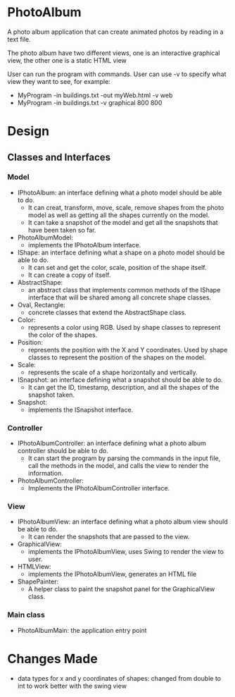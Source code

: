 # PhotoAlbum
A photo album application that can create animated photos by reading in a text file. 

The photo album have two different views, one is an interactive graphical view, the other one is a static HTML view

User can run the program with commands. User can use -v to specify what view they want to see, for example:
- MyProgram -in buildings.txt -out myWeb.html  -v web
- MyProgram -in buildings.txt -v graphical 800 800

# Design

## Classes and Interfaces
### Model
- IPhotoAlbum: an interface defining what a photo model should be able to do.
    - It can creat, transform, move, scale, remove shapes from the photo model as well as getting all
      the shapes currently on the model.
    - It can take a snapshot of the model and get all the snapshots that have been taken so far.
- PhotoAlbumModel:
    - implements the IPhotoAlbum interface.
- IShape: an interface defining what a shape on a photo model should be able to do.
    - It can set and get the color, scale, position of the shape itself.
    - It can create a copy of itself.
- AbstractShape:
    - an abstract class that implements common methods  of the IShape interface that
      will be shared among all concrete shape classes.
- Oval, Rectangle:
    - concrete classes that extend the AbstractShape class.
- Color:
    - represents a color using RGB. Used by shape classes to represent the color of
      the shapes.
- Position:
    - represents the position with the X and Y coordinates. Used by shape classes to represent
      the position of the shapes on the model.
- Scale:
    - represents the scale of a shape horizontally and vertically.
- ISnapshot: an interface defining what a snapshot should be able to do.
    - It can get the ID, timestamp, description, and all the shapes of the snapshot taken.
- Snapshot:
    - implements the ISnapshot interface.

### Controller
- IPhotoAlbumController: an interface defining what a photo album controller should be able to do.
    - It can start the program by parsing the commands in the input file, call the methods in the
      model, and calls the view to render the information.
- PhotoAlbumController:
    - Implements the IPhotoAlbumController interface.

### View
- IPhotoAlbumView: an interface defining what a photo album view should be able to do.
    - It can render the snapshots that are passed to the view.
- GraphicalView:
    - implements the IPhotoAlbumView, uses Swing to render the view to user.
- HTMLView:
    - implements the IPhotoAlbumView, generates an HTML file
- ShapePainter:
    - A helper class to paint the snapshot panel for the GraphicalView class.

### Main class
- PhotoAlbumMain: the application entry point

# Changes Made
- data types for x and y coordinates of shapes: changed from double to int to work better with the
  swing view

